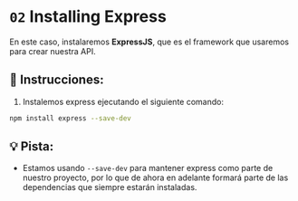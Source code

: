 # `02` Installing Express

En este caso, instalaremos **ExpressJS**, que es el framework que usaremos para crear nuestra API.

## 📝 Instrucciones:

1. Instalemos express ejecutando el siguiente comando:

```bash
npm install express --save-dev
```

## 💡 Pista:

+ Estamos usando `--save-dev` para mantener express como parte de nuestro proyecto, por lo que de ahora en adelante formará parte de las dependencias que siempre estarán instaladas.
